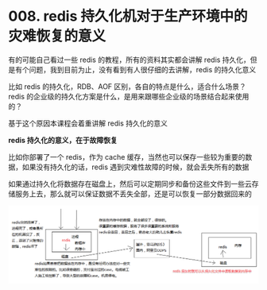# 008. redis 持久化机对于生产环境中的灾难恢复的意义

有的可能自己看过一些 redis 的教程，所有的资料其实都会讲解 redis 持久化，但是有个问题，我到目前为止，没有看到有人很仔细的去讲解，redis 的持久化意义

比如 redis 的持久化，RDB、AOF 区别，各自的特点是什么，适合什么场景？redis 的企业级的持久化方案是什么，是用来跟哪些企业级的场景结合起来使用的？

基于这个原因本课程会着重讲解 redis 持久化的意义

**redis 持久化的意义，在于故障恢复**

比如你部署了一个 redis，作为 cache 缓存，当然也可以保存一些较为重要的数据，如果没有持久化的话，redis 遇到灾难性故障的时候，就会丢失所有的数据

如果通过持久化将数据存在磁盘上，然后可以定期同步和备份这些文件到一些云存储服务上去，那么就可以保证数据不丢失全部，还是可以恢复一部分数据回来的

![](./assets/markdown-img-paste-20190318220850892.png)
